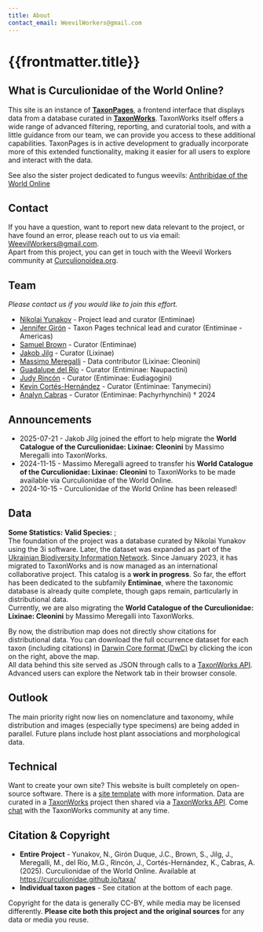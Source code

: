 ```yaml
---
title: About
contact_email: WeevilWorkers@gmail.com
---
```


# {{frontmatter.title}}

## What is Curculionidae of the World Online?
This site is an instance of <strong>[TaxonPages](https://github.com/SpeciesFileGroup/taxonpages)</strong>, a frontend interface that displays data from a database curated in <strong>[TaxonWorks](https://taxonworks.org/)</strong>.
TaxonWorks itself offers a wide range of advanced filtering, reporting, and curatorial tools, 
and with a little guidance from our team, we can provide you access to these additional capabilities. 
TaxonPages is in active development to gradually incorporate more of this extended functionality, 
making it easier for all users to explore and interact with the data.

See also the sister project dedicated to fungus weevils: [Anthribidae of the World Online](https://anthribidae.github.io/species/#/)

## Contact

If you have a question, want to report new data relevant to the project, or have found an error, please reach out to us via email: <a href="mailto:WeevilWorkers@gmail.com" style="text-decoration: underline;">WeevilWorkers@gmail.com</a>.<br>
Apart from this project, you can get in touch with the Weevil Workers community at [Curculionoidea.org](https://www.curculionoidea.org/home).

## Team
 _Please contact us if you would like to join this effort._

* [Nikolai Yunakov](https://orcid.org/0000-0002-0824-7804) - Project lead and curator (Entiminae)
* [Jennifer Girón](https://orcid.org/0000-0002-0851-6883) - Taxon Pages technical lead and curator (Entiminae - Americas)
* [Samuel Brown](https://orcid.org/0000-0001-7112-421X) - Curator (Entiminae)
* [Jakob Jilg](https://orcid.org/0000-0002-9910-4146) - Curator (Lixinae)
* [Massimo Meregalli](https://orcid.org/0000-0001-5309-3974) - Data contributor (Lixinae: Cleonini)
* [Guadalupe del Río](https://orcid.org/0000-0001-9865-6099) - Curator (Entiminae: Naupactini)
* [Judy Rincón](https://orcid.org/0000-0002-5499-7913) - Curator (Entiminae: Eudiagogini)
* [Kevin Cortés-Hernández](https://orcid.org/0000-0002-1150-9940) - Curator (Entiminae: Tanymecini)
* [Analyn Cabras](https://orcid.org/0000-0002-0980-1651) - Curator (Entiminae: Pachyrhynchini) † 2024


## Announcements
* 2025-07-21 - Jakob Jilg joined the effort to help migrate the **World Catalogue of the Curculionidae: Lixinae: Cleonini** by Massimo Meregalli into TaxonWorks.
* 2024-11-15 - Massimo Meregalli agreed to transfer his **World Catalogue of the Curculionidae: Lixinae: Cleonini** to TaxonWorks to be made available via Curculionidae of the World Online.
* 2024-10-15 - Curculionidae of the World Online has been released!

## Data
<strong class="font-black">Some Statistics:</strong> <span style="font-weight: 700;">Valid Species:</span> <ValidSpeciesCount/>; <ProjectStats :data="['Taxon names', 'Collection objects', 'Project sources', 'Images', 'Biological associations']" class="capitalize"></ProjectStats><br>
The foundation of the project was a database curated by Nikolai Yunakov using the 3i software. Later, the dataset was expanded as part of the <a href="https://ukrbin.com">Ukrainian Biodiversity Information Network</a>. Since January 2023, it has migrated to TaxonWorks and is now managed as an international collaborative project. This catalog is a <strong>work in progress</strong>. So far, the effort has been dedicated to the subfamily <strong>Entiminae</strong>, where the taxonomic database is already quite complete, though gaps remain, particularly in distributional data.<br>
Currently, we are also migrating the <strong>World Catalogue of the Curculionidae: Lixinae: Cleonini</strong> by Massimo Meregalli into TaxonWorks.<br>

By now, the distribution map does not directly show citations for distributional data. You can download the full occurrence dataset for each taxon (including citations) in [Darwin Core format (DwC)](https://dwc.tdwg.org/) by clicking the icon on the right, above the map.<br>
All data behind this site served as JSON through calls to a [TaxonWorks API](https://api.taxonworks.org). Advanced users can explore the Network tab in their browser console.

## Outlook
The main priority right now lies on nomenclature and taxonomy, while distribution and images (especially type specimens) are being added in parallel. Future plans include host plant associations and morphological data.

## Technical
Want to create your own site? This website is built completely on open-source software. There is a [site template](https://github.com/SpeciesFileGroup/taxonpages) with more information. Data are curated in a [TaxonWorks](https://taxonworks.org) project then shared via a [TaxonWorks API](https://api.taxonworks.org). Come [chat](https://gitter.im/SpeciesFileGroup/taxonworks) with the TaxonWorks community at any time.

## Citation & Copyright
* **Entire Project** - Yunakov, N., Girón Duque, J.C., Brown, S., Jilg, J., Meregalli, M., del Río, M.G., Rincón, J., Cortés-Hernández, K., Cabras, A. (2025). Curculionidae of the World Online. Available at https://curculionidae.github.io/taxa/
* **Individual taxon pages** - See citation at the bottom of each page.

Copyright for the data is generally CC-BY, while media may be licensed differently. **Please cite both this project and the original sources** for any data or media you reuse.
